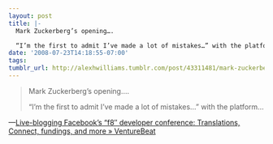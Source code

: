 ```yaml
---
layout: post
title: |-
  Mark Zuckerberg’s opening….

  “I’m the first to admit I’ve made a lot of mistakes…” with the platform…
date: '2008-07-23T14:18:55-07:00'
tags: 
tumblr_url: http://alexhwilliams.tumblr.com/post/43311481/mark-zuckerbergs-opening-im-the-first-to
---
```

<blockquote><p>Mark Zuckerberg&#8217;s opening&#8230;.</p>

<p>“I’m the first to admit I’ve made a lot of mistakes…” with the platform&#8230;</p></blockquote>&#8212;<a href="http://venturebeat.com/2008/07/23/live-blogging-facebooks-f8-developer-conference/">Live-blogging Facebook’s “f8″ developer conference: Translations, Connect, fundings, and more&#160;» VentureBeat</a>
